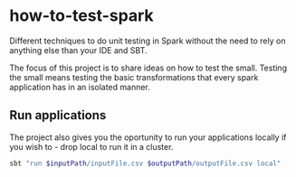 # how-to-test-spark
Different techniques to do unit testing in Spark without the need to rely on anything else than your IDE and SBT.

The focus of this project is to share ideas on how to test the small. 
Testing the small means testing the basic transformations that every spark application has in an isolated manner. 

## Run applications
The project also gives you the oportunity to run your applications locally if you wish to - drop local to run it in a cluster.

```bash
sbt "run $inputPath/inputFile.csv $outputPath/outputFile.csv local"
```
